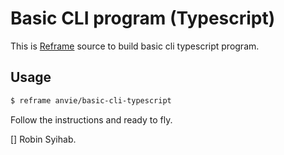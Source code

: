 # Basic CLI program (Typescript)

This is [Reframe](https://github.com/ansvia/reframe) source to build basic cli typescript program.

## Usage

```bash
$ reframe anvie/basic-cli-typescript
```

Follow the instructions and ready to fly.

[] Robin Syihab.
